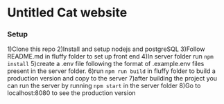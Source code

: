 # Untitled Cat website

### Setup 
1)Clone this repo
2)Install and setup nodejs and postgreSQL 
3)Follow README.md in fluffy folder to set up front end
4)In server folder run ```npm install```
5)create a .env file following the format of .example.env files present in the server folder.
6)run ```npm run build``` in fluffy folder to build a production version and copy to the server
7)after building the project you can run the server by running ```npm start``` in the server folder
8)Go to localhost:8080 to see the production version